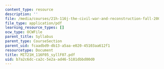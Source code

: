 ```yaml
---
content_type: resource
description: ''
file: /media/courses/21h-116j-the-civil-war-and-reconstruction-fall-2005/b7a2c6dcca2c5e2aad465181dbbd00d0_MIT21H_116F05_syllF07.pdf
file_type: application/pdf
learning_resource_types: []
ocw_type: OCWFile
parent_title: Syllabus
parent_type: CourseSection
parent_uid: fcaadbd9-db13-a5aa-e020-45103aa612f1
resourcetype: Document
title: MIT21H_116F05_syllF07.pdf
uid: b7a2c6dc-ca2c-5e2a-ad46-5181dbbd00d0
---
```

